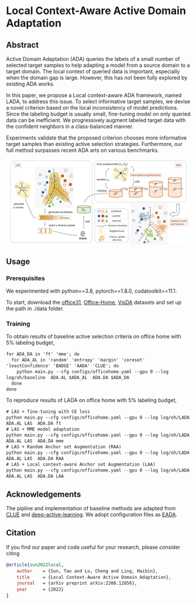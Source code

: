 # Local Context-Aware Active Domain Adaptation               


## Abstract
Active Domain Adaptation (ADA) queries the labels of a small number of selected target samples to help adapting a model from a source domain to a target domain. The local context of queried data is important, especially when the domain gap is large. However, this has not been fully explored by existing ADA works. 

In this paper, we propose a Local context-aware ADA framework, named LADA, to address this issue. To select informative target samples, we devise a novel criterion based on the local inconsistency of model predictions. Since the labeling budget is usually small, fine-tuning model on only queried data can be inefficient. We progressively augment labeled target data with the confident neighbors in a class-balanced manner. 

Experiments validate that the proposed criterion chooses more informative target samples than existing active selection strategies. Furthermore, our full method surpasses recent ADA arts on various benchmarks. 
<p align="center">
    <img src="fig/framework.png" width="900"> <br>
</p>


## Usage
### Prerequisites
We experimented with python==3.8, pytorch==1.8.0, cudatoolkit==11.1. 

To start, download the [office31](https://faculty.cc.gatech.edu/~judy/domainadapt/), [Office-Home](https://www.hemanthdv.org/officeHomeDataset.html), [VisDA](https://ai.bu.edu/visda-2017/) datasets and set up the path in ./data folder.

### Training
To obtain results of baseline active selection criteria on office home with 5% labeling budget,
```shell
for ADA_DA in 'ft' 'mme'; do
  for ADA_AL in 'random' 'entropy' 'margin' 'coreset' 'leastConfidence' 'BADGE' 'AADA' 'CLUE'; do
    python main.py --cfg configs/officehome.yaml --gpu 0 --log log/oh/baseline  ADA.AL $ADA_AL  ADA.DA $ADA_DA
  done
done
```

To reproduce results of LADA on office home with 5% labeling budget,
```shell
# LAS + fine-tuning with CE loss
python main.py --cfg configs/officehome.yaml --gpu 0 --log log/oh/LADA  ADA.AL LAS  ADA.DA ft
# LAS + MME model adaptation
python main.py --cfg configs/officehome.yaml --gpu 0 --log log/oh/LADA  ADA.AL LAS  ADA.DA mme
# LAS + Random Anchor set Augmentation (RAA)
python main.py --cfg configs/officehome.yaml --gpu 0 --log log/oh/LADA  ADA.AL LAS  ADA.DA RAA
# LAS + Local context-aware Anchor set Augmentation (LAA)
python main.py --cfg configs/officehome.yaml --gpu 0 --log log/oh/LADA  ADA.AL LAS  ADA.DA LAA 
```

## Acknowledgements
The pipline and implementation of baseline methods are adapted from [CLUE](https://github.com/virajprabhu/CLUE) and [deep-active-learning](https://github.com/ej0cl6/deep-active-learning). We adopt configuration files as [EADA](https://github.com/BIT-DA/EADA).


## Citation
If you find our paper and code useful for your research, please consider citing
```bibtex
@article{sun2022local,
    author    = {Sun, Tao and Lu, Cheng and Ling, Haibin},
    title     = {Local Context-Aware Active Domain Adaptation},
    journal   = {arXiv preprint arXiv:2208.12856},
    year      = {2022}
}
```